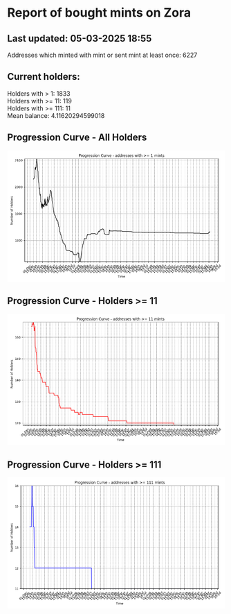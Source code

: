 # Report of bought mints on Zora
## Last updated: 05-03-2025 18:55
Addresses which minted with mint or sent mint at least once: 6227

## Current holders:
Holders with > 1: 1833  
Holders with >= 11: 119  
Holders with >= 111: 11  
Mean balance: 4.11620294599018  

## Progression Curve - All Holders
![addresses with >= 1 mint](progression_curve_all.png)
## Progression Curve - Holders >= 11
![addresses with >= 11 mints](progression_curve_gt_11.png)
## Progression Curve - Holders >= 111
![addresses with >= 111 mints](progression_curve_gt_111.png)
